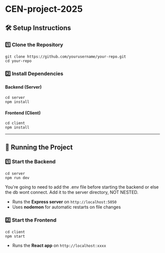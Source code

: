 # CEN-project-2025


## 🛠️ Setup Instructions

### 1️⃣ Clone the Repository
```
git clone https://github.com/yourusername/your-repo.git
cd your-repo
```

### 2️⃣ Install Dependencies

#### Backend (Server)
```
cd server
npm install
```

#### Frontend (Client)
```
cd client
npm install
```

---

## 🚀 Running the Project

### 1️⃣ Start the Backend
```
cd server
npm run dev
```

You're going to need to add the .env file before starting the backend or else the db wont connect. Add it to the server directory, NOT NESTED.

- Runs the **Express server** on `http://localhost:5050`
- Uses **nodemon** for automatic restarts on file changes

### 2️⃣ Start the Frontend
```
cd client
npm start
```
- Runs the **React app** on `http://localhost:xxxx`

